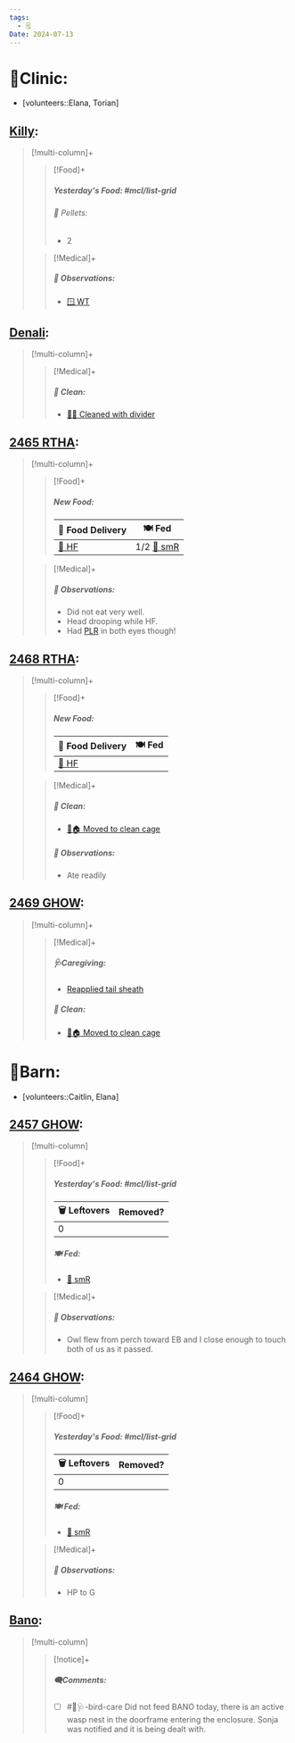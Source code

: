 ```yaml
---
tags:
  - 🗒️
Date: 2024-07-13
---
```


# 🏥Clinic:
- [volunteers::Elana, Torian]

## [Killy](../RARE%20Birds/Ed%20Birds/Killy.md):
> [!multi-column]+
>
>> [!Food]+
>> ##### Yesterday's Food: #mcl/list-grid
>>###### 💩 Pellets:
>>- 2
>>
>
>> [!Medical]+
>> ##### 🔭 Observations:
>> - [🪟 WT](../Admin/Codes/Window%20time.md)

## [Denali](../RARE%20Birds/Ed%20Birds/Denali.md):
> [!multi-column]+
>
>> [!Medical]+
>>##### 🫧 Clean:
>> - [🧼➗ Cleaned with divider](../Admin/Codes/Cleaned%20with%20divider.md)
>>

## [2465 RTHA](../RARE%20Birds/2465%20RTHA.md):
> [!multi-column]+
>
>> [!Food]+
>> ##### New Food:
>> |🚚 Food Delivery| 🍽️ Fed|
>> |---|---|
>>|[🫱 HF](../Admin/Codes/Handfed.md)|1/2 [🐀 smR](../Admin/Codes/Food/Small%20Rat.md)
>
>> [!Medical]+
>> ##### 🔭 Observations:
>> - Did not eat very well.
>> - Head drooping while HF.
>> - Had [PLR](../Admin/Codes/PLR.md) in both eyes though!

## [2468 RTHA](../RARE%20Birds/2468%20RTHA.md):
> [!multi-column]+
>
>> [!Food]+
>> ##### New Food:
>> |🚚 Food Delivery| 🍽️ Fed|
>> |---|---|
>>|[🫱 HF](../Admin/Codes/Handfed.md)|
>
>> [!Medical]+
>>##### 🫧 Clean:
>> - [🧼🏠 Moved to clean cage](../Admin/Codes/Moved%20to%20clean%20cage.md)
>>
>> ##### 🔭 Observations:
>> - Ate readily

## [2469 GHOW](../RARE%20Birds/2469%20GHOW.md):
> [!multi-column]+
>
>> [!Medical]+
>> ##### 🩺Caregiving:
>> - [Reapplied tail sheath](../Admin/Codes/Reapplied%20tail%20sheath.md)
>>
>>##### 🫧 Clean:
>> - [🧼🏠 Moved to clean cage](../Admin/Codes/Moved%20to%20clean%20cage.md)
>>

# 🏡Barn:
- [volunteers::Caitlin, Elana]

## [2457 GHOW](../RARE%20Birds/2457%20GHOW.md):
> [!multi-column]
>
>> [!Food]+
>> ##### Yesterday's Food: #mcl/list-grid
>> |🗑️ Leftovers| Removed?
>> |---|---|
>>|0|
>>
>> ##### 🍽️ Fed:
>> - [🐀 smR](../Admin/Codes/Food/Small%20Rat.md)
>
>> [!Medical]+
>> ##### 🔭 Observations:
>> - Owl flew from perch toward EB and I close enough to touch both of us as it passed. 

## [2464 GHOW](../RARE%20Birds/2464%20GHOW.md):
> [!multi-column]
>
>> [!Food]+
>> ##### Yesterday's Food: #mcl/list-grid
>> |🗑️ Leftovers| Removed?
>> |---|---|
>>|0|
>>
>> ##### 🍽️ Fed:
>> - [🐀 smR](../Admin/Codes/Food/Small%20Rat.md)
>
>> [!Medical]+
>> ##### 🔭 Observations:
>> - HP to G

## [Bano](../RARE%20Birds/Ed%20Birds/Bano.md):
> [!multi-column]
>
>> [!notice]+
>> ##### 🗨️Comments:
>> - [ ] #🦅🩺-bird-care Did not feed BANO today, there is an active wasp nest in the doorframe entering the enclosure. Sonja was notified and it is being dealt with.
>

